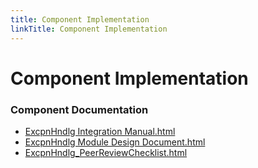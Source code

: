 ```yaml
---
title: Component Implementation
linkTitle: Component Implementation
---
```


# Component Implementation
### Component Documentation

- [ExcpnHndlg Integration Manual.html](doc/ExcpnHndlg%20Integration%20Manual.html)
- [ExcpnHndlg Module Design Document.html](doc/ExcpnHndlg%20Module%20Design%20Document.html)
- [ExcpnHndlg_PeerReviewChecklist.html](doc/ExcpnHndlg_PeerReviewChecklist.html)

